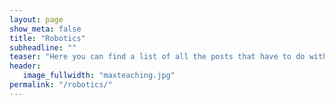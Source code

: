 ```yaml
---
layout: page
show_meta: false
title: "Robotics"
subheadline: ""
teaser: "Here you can find a list of all the posts that have to do with my work with my robotics team, FTC Team 6832 (Iron Reign)."
header:
   image_fullwidth: "maxteaching.jpg"
permalink: "/robotics/"
---
```



